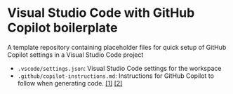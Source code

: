 # Visual Studio Code with GitHub Copilot boilerplate
A template repository containing placeholder files for quick setup of GitHub Copilot settings in a Visual Studio Code project

- ```.vscode/settings.json```: Visual Studio Code settings for the workspace
- ```.github/copilot-instructions.md```: Instructions for GitHub Copilot to follow when generating code. [[1]](https://docs.github.com/en/copilot/customizing-copilot/adding-repository-custom-instructions-for-github-copilot#creating-a-repository-custom-instructions-file) [[2]](https://code.visualstudio.com/docs/copilot/copilot-customization#_use-a-githubcopilotinstructionsmd-file)

